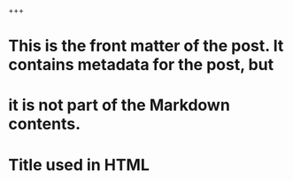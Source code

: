 +++
# This is the front matter of the post. It contains metadata for the post, but
# it is not part of the Markdown contents.

# Title used in HTML <title>. If omitted, using the first toplevel heading
# (a single #) in the file.
title = "Example blog post"

# Date of the post. You can use anything understood by dateutil.parser
# (http://dateutil.readthedocs.org/en/latest/parser.html)
date = "2016-02-29 19:00:00+01:00"

# List of tags for this page
tags = [ "example" ]

# You can similarly use any taxonomy you have defined for the site
# categories = [ "boilerplate" ]
# series = [ "Creating a new blog" ]

# Markdown begins after the end marker of the front matter:
+++

# Example blog post

This is an example blog post, in
[Markdown](https://daringfireball.net/projects/markdown/syntax).

The front matter of the post can be written in
[TOML](https://github.com/toml-lang/toml),
[YAML](https://en.wikipedia.org/wiki/YAML) or
[JSON](https://en.wikipedia.org/wiki/JSON), just like in
[Hugo](https://gohugo.io/content/front-matter/).

Syntax highlighting works:

```py
import this
```

Also, inline images work:

![An example image](example.png)

(image from [wikimedia commons](https://commons.wikimedia.org/wiki/File:Example_image.png)).

The flavour of markdown is what's supported by
[python-markdown](http://pythonhosted.org/Markdown/) with the 
[Extra](http://pythonhosted.org/Markdown/extensions/extra.html),
[CodeHilite](http://pythonhosted.org/Markdown/extensions/code_hilite.html)
and [Fenced Code Blocks](http://pythonhosted.org/Markdown/extensions/fenced_code_blocks.html)
extensions.
